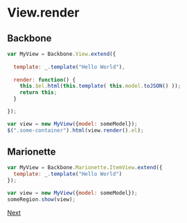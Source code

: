 # View.render

## Backbone

```javascript
var MyView = Backbone.View.extend({
  
  template: _.template("Hello World"),
  
  render: function() {
    this.$el.html(this.template( this.model.toJSON() ));
    return this;
  }

});

var view = new MyView({model: someModel});
$(".some-container").html(view.render().el);
```

## Marionette

```javascript
var MyView = Backbone.Marionette.ItemView.extend({
  template: _.template("Hello World")
});

var view = new MyView({model: someModel});
someRegion.show(view);
```

[Next](B%20getTemplate.md)
